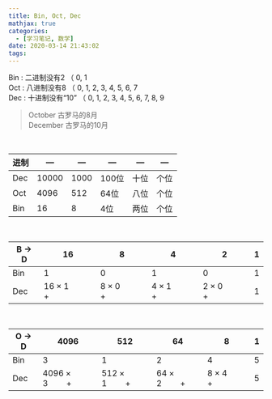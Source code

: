 ```yaml
---
title: Bin, Oct, Dec
mathjax: true
categories:
  - [学习笔记, 数学]
date: 2020-03-14 21:43:02
tags:
---
```


Bin : 二进制没有2 （ 0, 1    
Oct : 八进制没有8 （ 0, 1, 2, 3, 4, 5, 6, 7    
Dec : 十进制没有“10” （ 0, 1, 2, 3, 4, 5, 6, 7, 8, 9 

>October 古罗马的8月  
>December 古罗马的10月  

<br>

进制| — | — | — | — | —  
-|-|-|--|-|-
Dec | 10000 | 1000 | 100位 | 十位 | 个位
Oct |  4096  | 512 | 64位 | 八位 | 个位
Bin | 16 | 8 | 4位 | 两位 | 个位

<br>

B $\rightarrow$ D|16|8|4|2|1|
-|-|-|-|-|-
Bin|1 |0|1|0|1|
Dec|$16\times1\qquad+$|$8\times 0\qquad+$|$4\times 1\qquad+$|$2\times 0\qquad+$|$1$

<br>

O $\rightarrow$ D|4096|512|64|8|1|
-|-|-|-|-|-
Bin|3|1|2|4|5|
Dec|$4096\times 3\qquad+$|$512\times 1\qquad+$|$64\times 2\qquad+$|$8\times 4\qquad+$|$5$